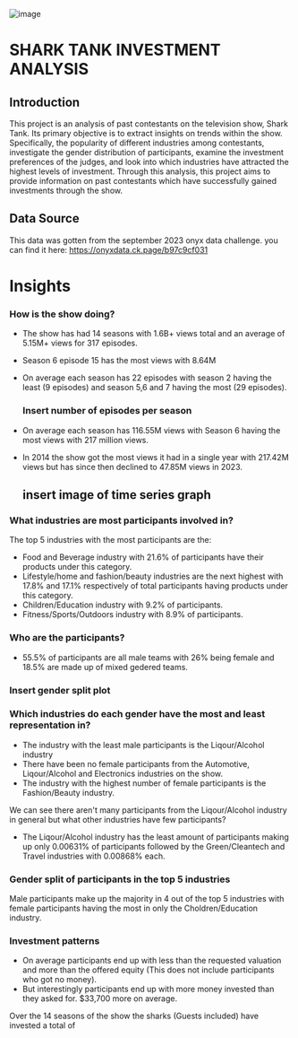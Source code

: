 ![image](https://github.com/0layiw0la/SHARK-TANK-INVESTMENT-ANALYSIS/assets/103042427/dda86362-705d-4c5a-bdd8-85527de61071)

# SHARK TANK INVESTMENT ANALYSIS

## Introduction
This project is an analysis of past contestants on the television show, Shark Tank. Its primary objective is to extract insights on trends within the show. Specifically, the popularity of different industries among contestants, investigate the gender distribution of participants, examine the investment preferences of the judges, and look into which industries have attracted the highest levels of investment. Through this analysis, this project aims to provide information on past contestants which have successfully gained investments through the show.

## Data Source
This data was gotten from the september 2023 onyx data challenge. you can find it here: https://onyxdata.ck.page/b97c9cf031

# Insights

### How is the show doing? 
* The show has had 14 seasons with 1.6B+ views total and an average of 5.15M+ views for 317 episodes.
* Season 6 episode 15 has the most views with 8.64M
* On average each season has 22 episodes with season 2 having the least (9 episodes) and season 5,6 and 7 having the most (29 episodes).
  
  ### Insert number of episodes per season
* On average each season has 116.55M views with Season 6 having the most views with 217 million views.
* In 2014 the show got the most views it had in a single year with 217.42M views but has since then declined to 47.85M views in 2023.
  ## insert image of time series graph 

### What industries are most participants involved in?
The top 5 industries with the most participants are the:
* Food and Beverage industry with 21.6% of participants have their products under this category.
* Lifestyle/home and fashion/beauty industries are the next highest with 17.8% and 17.1% respectively of total participants having products under this category.
* Children/Education industry with 9.2% of participants.
* Fitness/Sports/Outdoors industry with 8.9% of participants.

### Who are the participants?
* 55.5% of participants are all male teams with 26% being female and 18.5% are made up of mixed gedered teams.
 ### Insert gender split plot

### Which industries do each gender have the most and least representation in?
* The industry with the least male participants is the Liqour/Alcohol industry
* There have been no female participants from the Automotive, Liqour/Alcohol and Electronics industries on the show.
* The industry with the highest number of female participants is the Fashion/Beauty industry.

We can see there aren't many participants from the Liqour/Alcohol industry in general but what other industries have few participants?
* The Liqour/Alcohol industry has the least amount of participants making up only 0.00631% of participants followed by the Green/Cleantech and Travel industries with 0.00868% each.
  
### Gender split of participants in the top 5 industries
Male participants make up the majority in 4 out of the top 5 industries with female participants having the most in only the Choldren/Education industry.


### Investment patterns
* On average participants end up with less than the requested valuation and more than the offered equity (This does not include participants who got no money).
* But interestingly participants end up with more money invested than they asked for. $33,700 more on average.


Over the 14 seasons of the show the sharks (Guests included) have invested a total of 


